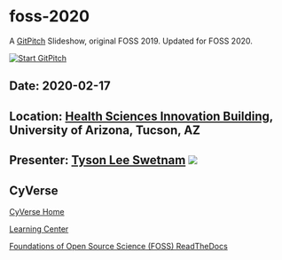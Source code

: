 # foss-2020

A [GitPitch](https://gitpitch.com) Slideshow, original FOSS 2019. Updated for FOSS 2020.

[![Start GitPitch](https://gitpitch.com/assets/badge.svg)](https://gitpitch.com/tyson-swetnam/foss-2020/master) 

## Date: 2020-02-17

## Location: [Health Sciences Innovation Building](https://goo.gl/maps/sXgMneksfWLu6tpa7), University of Arizona, Tucson, AZ

## Presenter: [Tyson Lee Swetnam](http://tyson-swetnam.github.io/) [![](https://orcid.org/sites/default/files/images/orcid_16x16.png)](http://orcid.org/0000-0002-6639-7181)

## CyVerse

[CyVerse Home](https://cyverse.org)

[Learning Center](https://learning.cyverse.org)

[Foundations of Open Source Science (FOSS) ReadTheDocs](https://learning.cyverse.org/projects/cyverse-foss-2020/en/latest/index.html)
